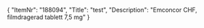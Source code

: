 {
  "ItemNr": "188094",
  "Title": "test",
  "Description": "Emconcor CHF, filmdragerad tablett 7,5 mg"
}